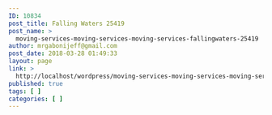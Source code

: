 ```yaml
---
ID: 10834
post_title: Falling Waters 25419
post_name: >
  moving-services-moving-services-moving-services-fallingwaters-25419
author: mrgabonijeff@gmail.com
post_date: 2018-03-28 01:49:33
layout: page
link: >
  http://localhost/wordpress/moving-services-moving-services-moving-services-fallingwaters-25419/
published: true
tags: [ ]
categories: [ ]
---
```

